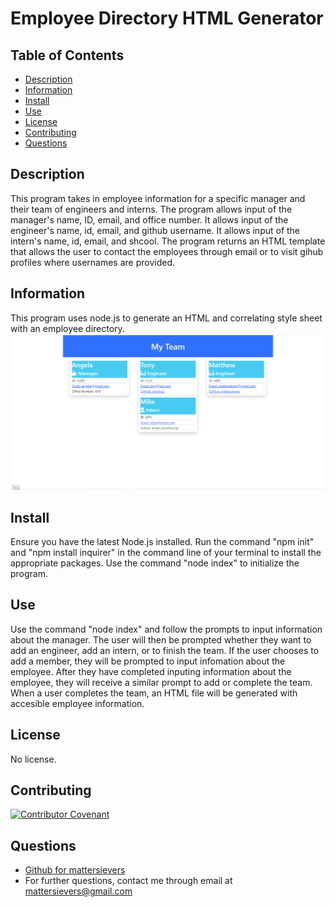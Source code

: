 
 
  # Employee Directory HTML Generator

  ## Table of Contents
  * [Description](#description)
  * [Information](#information)
  * [Install](#install)
  * [Use](#use)
  * [License](#license)
  * [Contributing](#contributing)
  * [Questions](#questions)

  ## Description
  This program takes in employee information for a specific manager and their team of engineers and interns. The program allows input of the manager's name, ID, email, and office number. It allows input of the engineer's name, id, email, and github username. It allows input of the intern's name, id, email, and shcool. The program returns an HTML template that allows the user to contact the employees through email or to visit gihub profiles where usernames are provided.

  ## Information
  This program uses node.js to generate an HTML and correlating style sheet with an employee directory.
  ![screenshot](assets/images/Screenshot.jpg)

  ## Install
   Ensure you have the latest Node.js installed. Run the command "npm init" and "npm install inquirer" in the command line of your terminal to install the appropriate packages. Use the command "node index" to initialize the program.
  
  ## Use
  Use the command "node index" and follow the prompts to input information about the manager. The user will then be prompted whether they want to add an engineer, add an intern, or to finish the team. If the user chooses to add a member, they will be prompted to input infomation about the employee. After they have completed inputing information about the employee, they will receive a similar prompt to add or complete the team. When a user completes the team, an HTML file will be generated with accesible employee information.
  
  ## License
  No license.

  ## Contributing
  [![Contributor Covenant](https://img.shields.io/badge/Contributor%20Covenant-2.1-4baaaa.svg)](code_of_conduct.md)

   
  ## Questions
  - [Github for mattersievers](http://www.github.com/mattersievers)
  - For further questions, contact me through email at mattersievers@gmail.com


